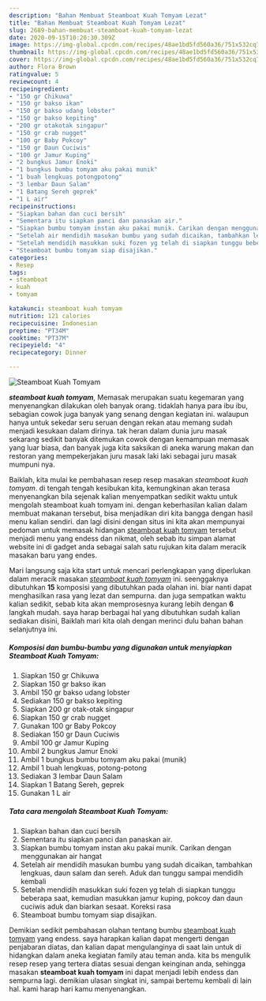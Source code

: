 ```yaml
---
description: "Bahan Membuat Steamboat Kuah Tomyam Lezat"
title: "Bahan Membuat Steamboat Kuah Tomyam Lezat"
slug: 2689-bahan-membuat-steamboat-kuah-tomyam-lezat
date: 2020-09-15T10:20:30.309Z
image: https://img-global.cpcdn.com/recipes/48ae1bd5fd560a36/751x532cq70/steamboat-kuah-tomyam-foto-resep-utama.jpg
thumbnail: https://img-global.cpcdn.com/recipes/48ae1bd5fd560a36/751x532cq70/steamboat-kuah-tomyam-foto-resep-utama.jpg
cover: https://img-global.cpcdn.com/recipes/48ae1bd5fd560a36/751x532cq70/steamboat-kuah-tomyam-foto-resep-utama.jpg
author: Flora Brown
ratingvalue: 5
reviewcount: 4
recipeingredient:
- "150 gr Chikuwa"
- "150 gr bakso ikan"
- "150 gr bakso udang lobster"
- "150 gr bakso kepiting"
- "200 gr otakotak singapur"
- "150 gr crab nugget"
- "100 gr Baby Pokcoy"
- "150 gr Daun Cuciwis"
- "100 gr Jamur Kuping"
- "2 bungkus Jamur Enoki"
- "1 bungkus bumbu tomyam aku pakai munik"
- "1 buah lengkuas potongpotong"
- "3 lembar Daun Salam"
- "1 Batang Sereh geprek"
- "1 L air"
recipeinstructions:
- "Siapkan bahan dan cuci bersih"
- "Sementara itu siapkan panci dan panaskan air."
- "Siapkan bumbu tomyam instan aku pakai munik. Carikan dengan menggunakan air hangat"
- "Setelah air mendidih masukan bumbu yang sudah dicaikan, tambahkan lengkuas, daun salam dan sereh. Aduk dan tunggu sampai mendidih kembali"
- "Setelah mendidih masukkan suki fozen yg telah di siapkan tunggu beberapa saat, kemudian masukkan jamur kuping, pokcoy dan daun cuciwis aduk dan biarkan sesaat. Koreksi rasa"
- "Steamboat bumbu tomyam siap disajikan."
categories:
- Resep
tags:
- steamboat
- kuah
- tomyam

katakunci: steamboat kuah tomyam 
nutrition: 121 calories
recipecuisine: Indonesian
preptime: "PT34M"
cooktime: "PT37M"
recipeyield: "4"
recipecategory: Dinner

---
```



![Steamboat Kuah Tomyam](https://img-global.cpcdn.com/recipes/48ae1bd5fd560a36/751x532cq70/steamboat-kuah-tomyam-foto-resep-utama.jpg)

<b><i>steamboat kuah tomyam</i></b>, Memasak merupakan suatu kegemaran yang menyenangkan dilakukan oleh banyak orang. tidaklah hanya para ibu ibu, sebagian cowok juga banyak yang senang dengan kegiatan ini. walaupun hanya untuk sekedar seru seruan dengan rekan atau memang sudah menjadi kesukaan dalam dirinya. tak heran dalam dunia juru masak sekarang sedikit banyak ditemukan cowok dengan kemampuan memasak yang luar biasa, dan banyak juga kita saksikan di aneka warung makan dan restoran yang mempekerjakan juru masak laki laki sebagai juru masak mumpuni nya.



Baiklah, kita mulai ke pembahasan resep resep masakan <i>steamboat kuah tomyam</i>. di tengah tengah kesibukan kita, kemungkinan akan terasa menyenangkan bila sejenak kalian menyempatkan sedikit waktu untuk mengolah steamboat kuah tomyam ini. dengan keberhasilan kalian dalam membuat makanan tersebut, bisa menjadikan diri kita bangga dengan hasil menu kalian sendiri. dan lagi disini dengan situs ini kita akan mempunyai pedoman untuk memasak hidangan <u>steamboat kuah tomyam</u> tersebut menjadi menu yang endess dan nikmat, oleh sebab itu simpan alamat website ini di gadget anda sebagai salah satu rujukan kita dalam meracik masakan baru yang endes.


Mari langsung saja kita start untuk mencari perlengkapan yang diperlukan dalam meracik masakan <u><i>steamboat kuah tomyam</i></u> ini. seenggaknya dibutuhkan <b>15</b> komposisi yang dibutuhkan pada olahan ini. biar nanti dapat menghasilkan rasa yang lezat dan sempurna. dan juga sempatkan waktu kalian sedikit, sebab kita akan memprosesnya kurang lebih dengan <b>6</b> langkah mudah. saya harap berbagai hal yang dibutuhkan sudah kalian sediakan disini, Baiklah mari kita olah dengan merinci dulu bahan bahan selanjutnya ini.

<!--inarticleads1-->

##### Komposisi dan bumbu-bumbu yang digunakan untuk menyiapkan Steamboat Kuah Tomyam:

1. Siapkan 150 gr Chikuwa
1. Siapkan 150 gr bakso ikan
1. Ambil 150 gr bakso udang lobster
1. Sediakan 150 gr bakso kepiting
1. Siapkan 200 gr otak-otak singapur
1. Siapkan 150 gr crab nugget
1. Gunakan 100 gr Baby Pokcoy
1. Sediakan 150 gr Daun Cuciwis
1. Ambil 100 gr Jamur Kuping
1. Ambil 2 bungkus Jamur Enoki
1. Ambil 1 bungkus bumbu tomyam aku pakai (munik)
1. Ambil 1 buah lengkuas, potong-potong
1. Sediakan 3 lembar Daun Salam
1. Siapkan 1 Batang Sereh, geprek
1. Gunakan 1 L air




<!--inarticleads2-->

##### Tata cara mengolah Steamboat Kuah Tomyam:

1. Siapkan bahan dan cuci bersih
1. Sementara itu siapkan panci dan panaskan air.
1. Siapkan bumbu tomyam instan aku pakai munik. Carikan dengan menggunakan air hangat
1. Setelah air mendidih masukan bumbu yang sudah dicaikan, tambahkan lengkuas, daun salam dan sereh. Aduk dan tunggu sampai mendidih kembali
1. Setelah mendidih masukkan suki fozen yg telah di siapkan tunggu beberapa saat, kemudian masukkan jamur kuping, pokcoy dan daun cuciwis aduk dan biarkan sesaat. Koreksi rasa
1. Steamboat bumbu tomyam siap disajikan.




Demikian sedikit pembahasan olahan tentang bumbu <u>steamboat kuah tomyam</u> yang endess. saya harapkan kalian dapat mengerti dengan penjabaran diatas, dan kalian dapat mengulanginya di saat lain untuk di hidangkan dalam aneka kegiatan family atau teman anda. kita bs mengulik resep resep yang tertera diatas sesuai dengan keinginan anda, sehingga masakan <b>steamboat kuah tomyam</b> ini dapat menjadi lebih endess dan sempurna lagi. demikian ulasan singkat ini, sampai bertemu kembali di lain hal. kami harap hari kamu menyenangkan.
